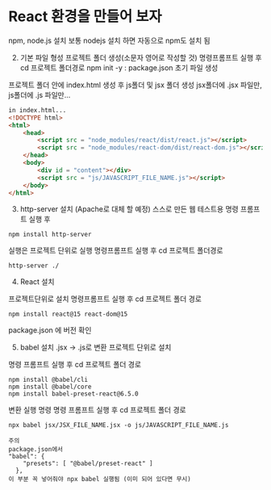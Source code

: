 # React 환경을 만들어 보자

npm, node.js 설치
보통 nodejs 설치 하면 자동으로 npm도 설치 됨

2. 기본 파일 형성
프로젝트 폴더 생성(소문자 영어로 작성할 것)
명령프롬프트 실행 후 
cd 프로젝트 폴더경로
npm init -y : package.json 초기 파일 생성

프로젝트 폴더 안에 
index.html 생성 후
js폴더 및 jsx 폴더 생성
jsx폴더에 .jsx 파일만, js폴더에 .js 파일만...

```HTML
in index.html...
<!DOCTYPE html>
<html>
    <head>
        <script src = "node_modules/react/dist/react.js"></script>
        <script src = "node_modules/react-dom/dist/react-dom.js"></script>
    </head>
    <body>
        <div id = "content"></div>
        <script src = "js/JAVASCRIPT_FILE_NAME.js"></script>
    </body>
</html>
```

3. http-server 설치 (Apache로 대체 할 예정)
스스로 만든 웹 테스트용
명령 프롬프트 실행 후

```
npm install http-server
```

실행은 프로젝트 단위로 실행
명령프롬프트 실행 후
cd 프로젝트 폴더경로

```
http-server ./
```

4. React 설치

프로젝트단위로 설치 
명령프롬프트 실행 후
cd 프로젝트 폴더 경로

```
npm install react@15 react-dom@15
```
package.json 에 버전 확인

5. babel 설치
.jsx -> .js로 변환 
프로젝트 단위로 설치 

명령 프롬프트 실행 후
cd 프로젝트 폴더 경로
```
npm install @babel/cli
npm install @babel/core
npm install babel-preset-react@6.5.0
```
변환 실행 명령
명령 프롬프트 실행 후 
cd 프로젝트 폴더 경로
```
npx babel jsx/JSX_FILE_NAME.jsx -o js/JAVASCRIPT_FILE_NAME.js
```
```
주의 
package.json에서
"babel": {
    "presets": [ "@babel/preset-react" ]
  },
이 부분 꼭 넣어줘야 npx babel 실행됨 (이미 되어 있다면 무시)
```
